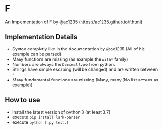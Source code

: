 # F
An Implementation of F by @ac1235 (https://ac1235.github.io/f.html)

## Implementation Details

* Syntax completly like in the documentation by @ac1235 (All of his example can be parsed)
* Many functions are missing (as example the `with*` family)
* Numbers are always the `Decimal` type from python.
* Strings have simple escaping (will be changed) and are written between `"`
* Many fundamental functions are missing (Many, many (No list access as example))

## How to use

* install the latest version of [python 3 (at least 3.7)](https://www.python.org/downloads/)
* execute `pip install lark-parser`
* execute `python f.py test.f`
